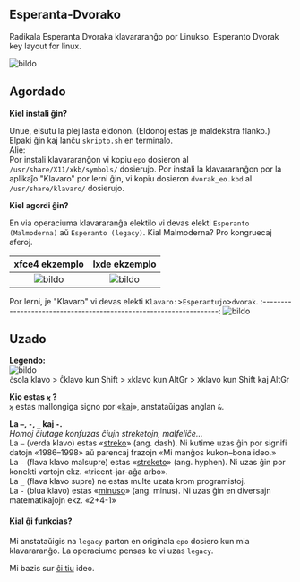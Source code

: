 ## Esperanta-Dvorako
Radikala Esperanta Dvoraka klavararanĝo por Linukso. Esperanto Dvorak key layout for linux.

![bildo](https://user-images.githubusercontent.com/53099243/124802329-23763e80-df58-11eb-8410-5f0cb47a4211.png "Tiel ĝi aperas")
## Agordado
**Kiel instali ĝin?**

Unue, elŝutu la plej lasta eldonon. (Eldonoj estas je maldekstra flanko.) Elpaki ĝin kaj lanĉu `skripto.sh` en terminalo.\
Alie:\
Por instali klavararanĝon vi kopiu `epo` dosieron al `/usr/share/X11/xkb/symbols/` dosierujo. Por instali la klavararanĝon por la aplikaĵo "Klavaro" por lerni ĝin, vi kopiu dosieron `dvorak_eo.kbd` al `/usr/share/klavaro/` dosierujo.

**Kiel agordi ĝin?**

En via operaciuma klavararanĝa elektilo vi devas elekti `Esperanto (Malmoderna)` aŭ `Esperanto (legacy)`. Kial Malmoderna? Pro kongruecaj aferoj.

xfce4 ekzemplo | lxde ekzemplo
:-------------:|:-------------:
![bildo](https://user-images.githubusercontent.com/53099243/124801286-f83f1f80-df56-11eb-8c84-7d9548e67d8f.png)|![bildo](https://user-images.githubusercontent.com/53099243/124801547-3fc5ab80-df57-11eb-8b09-f6d35a647fa0.png)

Por lerni, je "Klavaro" vi devas elekti `Klavaro:`>`Esperantujo`>`dvorak`.
:------------------------------------------------------------------:
![bildo](https://user-images.githubusercontent.com/53099243/124801973-c1b5d480-df57-11eb-9ed3-31ebed7af860.png)

## Uzado

**Legendo:**\
![bildo](https://user-images.githubusercontent.com/53099243/124806431-fa0be180-df5c-11eb-95f6-d5d63549f106.png)\
`ĉ`sola klavo > `Ĉ`klavo kun Shift > `x`klavo kun AltGr > `X`klavo kun Shift kaj AltGr

**Kio estas `ϗ` ?**\
`ϗ` estas mallongiga signo por «[kaj](https://eo.wikipedia.org/wiki/%CF%97)», anstataŭigas anglan `&`.

**La `–`, `‐`, `_` kaj `-`.**\
*Homoj ĉiutage konfuzas ĉiujn streketojn, malfeliĉe...*\
La `–` (verda klavo) estas «[streko](https://eo.wikipedia.org/wiki/Streko)» (ang. dash). Ni kutime uzas ĝin por signifi datojn «1986–1998» aŭ parencaj frazojn «Mi manĝos kukon–bona ideo.»\
La `-` (flava klavo malsupre) estas «[streketo](https://eo.wikipedia.org/wiki/Streketo)» (ang. hyphen). Ni uzas ĝin por konekti vortojn ekz. «tricent-jar-aĝa arbo».\
La `_` (flava klavo supre) ne estas multe uzata krom programistoj.\
La `-` (blua klavo) estas «[minuso](https://eo.wikipedia.org/wiki/Minuso)» (ang. minus). Ni uzas ĝin en diversajn matematikaĵojn ekz. «2+4-1»

#### Kial ĝi funkcias?
Mi anstataŭigis na `legacy` parton en originala `epo` dosiero kun mia klavararanĝo. La operaciumo pensas ke vi uzas `legacy`.

Mi bazis sur [ĉi tiu](https://lernu.net/en/forumo/temo/18360) ideo.
